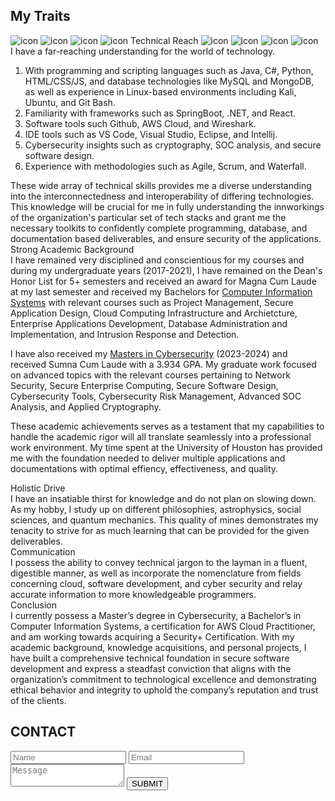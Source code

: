 <!DOCTYPE html>
<html>
<head>
    <meta charset="UTF-8" />
</head>
<h2>My Traits</h2>
<body>

<div class="trait-box" onclick="toggleTrait(this)">
  <div class="trait-header">
  <img src="https://image-ms.s3.amazonaws.com/react.png" class="icon left" alt="icon">
  <img src="https://image-ms.s3.amazonaws.com/java.png" class="icon left" alt="icon">
  <img src="https://image-ms.s3.amazonaws.com/mysql.png" class="icon left" alt="icon">
  <img src="https://image-ms.s3.amazonaws.com/git.png" class="icon left" alt="icon">
  Technical Reach
  <img src="https://image-ms.s3.amazonaws.com/nodejs.png" class="icon right" alt="icon">
  <img src="https://image-ms.s3.amazonaws.com/mongodb.png" class="icon right" alt="icon">
  <img src="https://image-ms.s3.amazonaws.com/springboot.png" class="icon right" alt="icon">
  <img src="https://image-ms.s3.amazonaws.com/aws.png" class="icon right" alt="icon">
  </div>
  <div class="trait-content">
I have a far-reaching understanding for the world of technology. 
<ol> 
<li>With programming and scripting languages such as Java, C#, Python, HTML/CSS/JS, and database technologies like MySQL and MongoDB, as well as experience in Linux-based environments including Kali, Ubuntu, and Git Bash.</li>
<li>Familiarity with frameworks such as SpringBoot, .NET, and React. </li> 
<li>Software tools such Github, AWS Cloud, and Wireshark. </li> 
<li>IDE tools such as VS Code, Visual Studio, Eclipse, and Intellij. </li> <li>Cybersecurity insights such as cryptography, SOC analysis, and secure software design.</li> <li>Experience with methodologies such as Agile, Scrum, and Waterfall.</li> 
</ol>
These wide array of technical skills provides me a diverse understanding into the interconnectedness and interoperability of differing technologies. This knowledge will be crucial for me in fully understanding the innworkings of the organization's particular set of tech stacks and grant me the necessary toolkits to confidently complete programming, database, and documentation based deliverables, and ensure security of the applications.
</div>
</div> 

<div class="trait-box" onclick="toggleTrait(this)">
  <div class="trait-header">Strong Academic Background</div>
  <div class="trait-content">
  I have remained very disciplined and conscientious for my courses and during my undergraduate years (2017-2021), I have remained on the Dean's Honor List for 5+ semesters and received an award for Magna Cum Laude at my last semester and received my Bachelors for <a href="https://image-ms.s3.us-east-1.amazonaws.com/Bachelors.jpg" target="_blank"> Computer Information Systems</a> with relevant courses such as Project Management, Secure Application Design, Cloud Computing Infrastructure and Archietcture, Enterprise Applications Development, Database Administration and Implementation, and Intrusion Response and Detection.   
  
  I have also received my <a href="https://image-ms.s3.us-east-1.amazonaws.com/Masters.png" target="_blank">Masters in Cybersecurity</a> (2023-2024) and received Sumna Cum Laude with a 3.934 GPA. My graduate work focused on advanced topics with the relevant courses pertaining to Network Security, Secure Enterprise Computing, Secure Software Design, Cybersecurity Tools, Cybersecurity Risk Management, Advanced SOC Analysis, and Applied Cryptography. 
  
  These academic achievements serves as a testament that my capabilities to handle the academic rigor will all translate seamlessly into a professional work environment. My time spent at the University of Houston has provided me with the foundation needed to deliver multiple applications and documentations with optimal effiency, effectiveness, and quality.    
    </div>
</div> 





<div class="trait-box" onclick="toggleTrait(this)">
  <div class="trait-header">Holistic Drive</div>
  <div class="trait-content">
  I have an insatiable thirst for knowledge and do not plan on slowing down. As my hobby, I study up on different philosophies, astrophysics, social sciences, and quantum mechanics. This quality of mines demonstrates my tenacity to strive for as much learning that can be provided for the given deliverables. 
  </div>
</div> 

<div class="trait-box" onclick="toggleTrait(this)">
  <div class="trait-header">Communication</div>
  <div class="trait-content">
  I possess the ability to convey technical jargon to the layman in a fluent, digestible manner, as well as incorporate the nomenclature from fields concerning cloud, software development, and cyber security and relay accurate information to more knowledgeable programmers.  
    </div>
</div> 

<div class="trait-box" onclick="toggleTrait(this)">
  <div class="trait-header">Conclusion</div>
  <div class="trait-content">
I currently possess a Master’s degree in Cybersecurity, a Bachelor’s in Computer Information Systems, a certification for AWS Cloud Practitioner, and am working towards acquiring a Security+ Certification. With my academic background, knowledge acquisitions, and personal projects, I have built a comprehensive technical foundation in secure software development and express a steadfast conviction that aligns with the organization’s commitment to technological excellence and demonstrating ethical behavior and integrity to uphold the company’s reputation and trust of the clients. 
  </div>
</div> 

<h2>CONTACT</h2>
<form method="post" action="https://formsubmit.co/mohammedsajjad1017@gmail.com">
<input name="name" type="text" class="feedback-input" placeholder="Name" />   
<input name="email" type="text" class="feedback-input" placeholder="Email" />
<textarea name="text" class="feedback-input" placeholder="Message"></textarea>
<input type="submit" value="SUBMIT"/>
</form>



 
 



<!--<div class="trait-box" onclick="toggleTrait(this)">
  <div class="trait-header">Holisitc Drive</div>
  <div class="trait-content">







Please list any relevant experience you have related to the role? (Certifications, coding languages, applicable coursework, extracurriculars, leadership positions, work experience)


- Full Stack Development Experience: Familiarized myself with making several full-stack web applications at Cognixia USA. A notable one, which was a car dealership web application, had its backend focused on SpringBoot with Eclipse and had the servers and database up on AWS. The Frontend used Visual Studio, and I was tasked with designing the webpage and fetching API's to have it be displayed on the webpage. I created and populated the tables using MySQL, and the data inputted included the vehicles available on the market and the users who registered on the webpage. The Backend used Java to handle all the business logic and used Springboot because it simplified the building process, allowed for dependency injections, and was used to connect to the database. We also used Git commands to constantly update our project by making push and pull requests from the repository. Lastly, the server and database were linked to AWS Elastic Beanstalk, while the website was being hosted on an S3 Bucket.


- Personal E-Commerce Project: A cumulative case of everything I have learned is developing a secure, cloud-integrated e-commerce web application for a colleague’s real estate business. The intended purpose was to simplify their workload by providing a streamlined user interface that allows them to manage property services. The full-stack platform I built consists of a front end using Visual Studio Code (HTML/CSS/JS, React), a back end using Eclipse IDE (SpringBoot Java), an integrated cloud database (MySQL database hosted on AWS RDS), and essential functionalities such as user authentication, CRUD operations, and data encryption. To ensure an easier time in deploying the environment, I used Docker to containerize the web application. These tools and technologies allowed my development process to maintain effectiveness, efficiency, and scalability to ensure my client was fully satisfied with the product. 


- Personal Data Engineering Project: I am currently working on a Scalable Data Lakehouse Pipeline for Sales & Marketing Analytics. This will greatly aid my understanding in simulating how real-world enterprises ingest large-scale customer log data. This project involves orchestrating an ETL pipeline with Prefect and ingesting sales and marketing data into Databricks. I will be using Delta Lake for optimized storage and querying and will implement dbt for data modeling and transformations. For CI/CD, I am going to configure GitHub Actions to automate testing and deployment across environments. While this is primarily a backend-data project, I will also design a minimal dashboard using React.js to visualize KPI metrics. I believe having this experience will reinforce my ability to work with modern data stacks.


- Strong Technical Foundation: 

- AI Trainer Role: I have reviewed LLM-generated data to ensure that its factual integrity corresponds to real life. In addition, I provided detailed feedback for improvements in phrasing, user experience, relevance, accuracy, and adherence to conversational guidelines. My time spent with DataAnnotation has honed my abilities to critique user experience and interface responsiveness with utmost accuracy, effectiveness, and efficiency, which are skills that can directly be applied to frontend optimization. 

    </div>
</div>  -->
    
</body>
<script src="/js/custom.js" defer></script>

</html>
